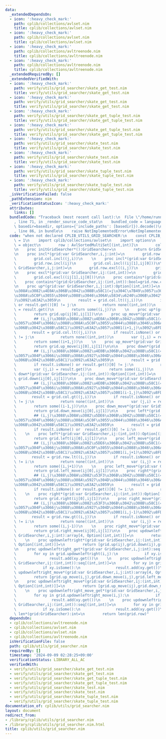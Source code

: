 ```yaml
---
data:
  _extendedDependsOn:
  - icon: ':heavy_check_mark:'
    path: cplib/collections/avlset.nim
    title: cplib/collections/avlset.nim
  - icon: ':heavy_check_mark:'
    path: cplib/collections/avlset.nim
    title: cplib/collections/avlset.nim
  - icon: ':heavy_check_mark:'
    path: cplib/collections/avltreenode.nim
    title: cplib/collections/avltreenode.nim
  - icon: ':heavy_check_mark:'
    path: cplib/collections/avltreenode.nim
    title: cplib/collections/avltreenode.nim
  _extendedRequiredBy: []
  _extendedVerifiedWith:
  - icon: ':heavy_check_mark:'
    path: verify/utils/grid_searcher/skate_get_test.nim
    title: verify/utils/grid_searcher/skate_get_test.nim
  - icon: ':heavy_check_mark:'
    path: verify/utils/grid_searcher/skate_get_test.nim
    title: verify/utils/grid_searcher/skate_get_test.nim
  - icon: ':heavy_check_mark:'
    path: verify/utils/grid_searcher/skate_get_tuple_test.nim
    title: verify/utils/grid_searcher/skate_get_tuple_test.nim
  - icon: ':heavy_check_mark:'
    path: verify/utils/grid_searcher/skate_get_tuple_test.nim
    title: verify/utils/grid_searcher/skate_get_tuple_test.nim
  - icon: ':heavy_check_mark:'
    path: verify/utils/grid_searcher/skate_test.nim
    title: verify/utils/grid_searcher/skate_test.nim
  - icon: ':heavy_check_mark:'
    path: verify/utils/grid_searcher/skate_test.nim
    title: verify/utils/grid_searcher/skate_test.nim
  - icon: ':heavy_check_mark:'
    path: verify/utils/grid_searcher/skate_tuple_test.nim
    title: verify/utils/grid_searcher/skate_tuple_test.nim
  - icon: ':heavy_check_mark:'
    path: verify/utils/grid_searcher/skate_tuple_test.nim
    title: verify/utils/grid_searcher/skate_tuple_test.nim
  _isVerificationFailed: false
  _pathExtension: nim
  _verificationStatusIcon: ':heavy_check_mark:'
  attributes:
    links: []
  bundledCode: "Traceback (most recent call last):\n  File \"/home/runner/.local/lib/python3.10/site-packages/onlinejudge_verify/documentation/build.py\"\
    , line 71, in _render_source_code_stat\n    bundled_code = language.bundle(stat.path,\
    \ basedir=basedir, options={'include_paths': [basedir]}).decode()\n  File \"/home/runner/.local/lib/python3.10/site-packages/onlinejudge_verify/languages/nim.py\"\
    , line 86, in bundle\n    raise NotImplementedError\nNotImplementedError\n"
  code: "when not declared CPLIB_UTILS_GRID_SEARCHER:\n    const CPLIB_UTILS_GRID_SEARCHER*\
    \ = 1\n    import cplib/collections/avlset\n    import options\n    type GridSearcher\
    \ = object\n        row : AvlSortedMultiSet[(int,int)]\n        col : AvlSortedMultiSet[(int,int)]\n\
    \n    proc initGridSearcher*():GridSearcher=\n        return GridSearcher(row:initAvlSortedMultiSet[(int,int)](),col:initAvlSortedMultiSet[(int,int)]())\n\
    \n    proc incl*(grid:var GridSearcher,i,j:int)=\n        grid.row.incl((i,j))\n\
    \        grid.col.incl((j,i))\n    \n    proc incl*(grid:var GridSearcher,ij:(int,int))=\n\
    \        grid.row.incl(ij)\n        grid.col.incl((ij[1],ij[0]))\n\n    proc excl*(grid:var\
    \ GridSearcher,i,j:int)=\n        grid.row.excl((i,j))\n        grid.col.excl((j,i))\n\
    \n    proc excl*(grid:var GridSearcher,ij:(int,int))=\n        grid.row.excl(ij)\n\
    \        grid.col.excl((ij[1],ij[0]))\n\n    proc contains*(grid:GridSearcher,i,j:int):bool=grid.row.contains((i,j))\n\
    \    proc contains*(grid:GridSearcher,ij:(int,int)):bool=grid.row.contains(ij)\n\
    \n    proc up*(grid:var GridSearcher,i,j:int):Option[(int,int)]=\n        ## (i,j)\u3088\
    \u308A\u3082\u4E0A\u306B\u3042\u308B\u58C1(=j\u304C\u7B49\u3057\u304F\u3066i\u3088\
    \u308A\u5C0F\u3055\u3044\u3088\u3046\u306A\u5834\u6240\u306B\u3042\u308B\u58C1\
    )\u3092\u63A2\u3059\n        result = grid.col.lt((j,i))\n        if result.isNone()\
    \ or result.get()[0] != j:\n            return none((int,int))\n        var (j,i)\
    \ = result.get()\n        return some((i,j))\n    \n    proc up*(grid:var GridSearcher,ij:(int,int)):Option[(int,int)]=\n\
    \        return grid.up(ij[0],ij[1])\n\n    proc up_move*(grid:var GridSearcher,i,j:int):Option[(int,int)]=\n\
    \        ## (i,j)\u3088\u308A\u3082\u4E0A\u306B\u3042\u308B\u58C1(=j\u304C\u7B49\
    \u3057\u304F\u3066i\u3088\u308A\u5C0F\u3055\u3044\u3088\u3046\u306A\u5834\u6240\
    \u306B\u3042\u308B\u58C1)\u3092\u63A2\u3057\u3001(i+1,j)\u3092\u8FD4\u3059\n \
    \       result = grid.col.lt((j,i))\n        if result.isNone() or result.get()[0]\
    \ != j:\n            return none((int,int))\n        var (j,i) = result.get()\n\
    \        return some((i+1,j))\n    \n    proc up_move*(grid:var GridSearcher,ij:(int,int)):Option[(int,int)]=\n\
    \        return grid.up_move(ij[0],ij[1])\n\n\n    proc down*(grid:var GridSearcher,i,j:int):Option[(int,int)]=\n\
    \        ## (i,j)\u3088\u308A\u3082\u4E0B\u306B\u3042\u308B\u58C1(=j\u304C\u7B49\
    \u3057\u304F\u3066i\u3088\u308A\u5927\u304D\u3044\u3088\u3046\u306A\u5834\u6240\
    \u306B\u3042\u308B\u58C1)\u3092\u63A2\u3059\n        result = grid.col.gt((j,i))\n\
    \        if result.isNone() or result.get()[0] != j:\n            return none((int,int))\n\
    \        var (j,i) = result.get()\n        return some((i,j))\n    \n    proc\
    \ down*(grid:var GridSearcher,ij:(int,int)):Option[(int,int)]=\n        return\
    \ grid.down(ij[0],ij[1])\n\n    proc down_move*(grid:var GridSearcher,i,j:int):Option[(int,int)]=\n\
    \        ## (i,j)\u3088\u308A\u3082\u4E0B\u306B\u3042\u308B\u58C1(=j\u304C\u7B49\
    \u3057\u304F\u3066i\u3088\u308A\u5927\u304D\u3044\u3088\u3046\u306A\u5834\u6240\
    \u306B\u3042\u308B\u58C1)\u3092\u63A2\u3057\u3001(i-1,j)\u3092\u8FD4\u3059\n \
    \       result = grid.col.gt((j,i))\n        if result.isNone() or result.get()[0]\
    \ != j:\n            return none((int,int))\n        var (j,i) = result.get()\n\
    \        return some((i-1,j))\n\n    proc down_move*(grid:var GridSearcher,ij:(int,int)):Option[(int,int)]=\n\
    \        return grid.down_move(ij[0],ij[1])\n\n    proc left*(grid:var GridSearcher,i,j:int):Option[(int,int)]=\n\
    \        ## (i,j)\u3088\u308A\u3082\u5DE6\u306B\u3042\u308B\u58C1(=i\u304C\u7B49\
    \u3057\u304F\u3066j\u3088\u308A\u5C0F\u3055\u3044\u3088\u3046\u306A\u5834\u6240\
    \u306B\u3042\u308B\u58C1)\u3092\u63A2\u3059\n        result = grid.row.lt((i,j))\n\
    \        if result.isNone() or  result.get()[0] != i:\n            return none((int,int))\n\
    \    \n    proc left*(grid:var GridSearcher,ij:(int,int)):Option[(int,int)]=\n\
    \        return grid.left(ij[0],ij[1])\n\n    proc left_move*(grid:var GridSearcher,i,j:int):Option[(int,int)]=\n\
    \        ## (i,j)\u3088\u308A\u3082\u5DE6\u306B\u3042\u308B\u58C1(=i\u304C\u7B49\
    \u3057\u304F\u3066j\u3088\u308A\u5C0F\u3055\u3044\u3088\u3046\u306A\u5834\u6240\
    \u306B\u3042\u308B\u58C1)\u3092\u63A2\u3057\u3001(i,j+1)\u3092\u8FD4\u3059\n \
    \       result = grid.row.lt((i,j))\n        if result.isNone() or  result.get()[0]\
    \ != i:\n            return none((int,int))\n        var (i,j) = result.get()\n\
    \        return some((i,j+1))\n    \n    proc left_move*(grid:var GridSearcher,ij:(int,int)):Option[(int,int)]=\n\
    \        return grid.left_move(ij[0],ij[1])\n\n    proc right*(grid:var GridSearcher,i,j:int):Option[(int,int)]=\n\
    \        ## (i,j)\u3088\u308A\u3082\u53F3\u306B\u3042\u308B\u58C1(=i\u304C\u7B49\
    \u3057\u304F\u3066j\u3088\u308A\u5927\u304D\u3044\u3088\u3046\u306A\u5834\u6240\
    \u306B\u3042\u308B\u58C1)\u3092\u63A2\u3059\n        result = grid.row.gt((i,j))\n\
    \        if result.isNone() or result.get()[0] != i:\n            return none((int,int))\n\
    \    \n    proc right*(grid:var GridSearcher,ij:(int,int)):Option[(int,int)]=\n\
    \        return grid.right(ij[0],ij[1])\n\n    proc right_move*(grid:var GridSearcher,i,j:int):Option[(int,int)]=\n\
    \        ## (i,j)\u3088\u308A\u3082\u53F3\u306B\u3042\u308B\u58C1(=i\u304C\u7B49\
    \u3057\u304F\u3066j\u3088\u308A\u5927\u304D\u3044\u3088\u3046\u306A\u5834\u6240\
    \u306B\u3042\u308B\u58C1)\u3092\u63A2\u3057\u3001(i,j-1)\u3092\u8FD4\u3059\n \
    \       result = grid.row.gt((i,j))\n        if result.isNone() or result.get()[0]\
    \ != i:\n            return none((int,int))\n        var (i,j) = result.get()\n\
    \        return some((i,j-1))\n    \n    proc right_move*(grid:var GridSearcher,ij:(int,int)):Option[(int,int)]=\n\
    \        return grid.right_move(ij[0],ij[1])\n\n    proc updownleftright*(grid:var\
    \ GridSearcher,i,j:int):array[4, Option[(int,int)]]=\n        return [grid.up(i,j),grid.down(i,j),grid.left(i,j),grid.right(i,j)]\n\
    \    \n    proc updownleftright*(grid:var GridSearcher,ij:(int,int)):array[4,\
    \ Option[(int,int)]]=\n        return [grid.up(ij),grid.down(ij),grid.left(ij),grid.right(ij)]\n\
    \n    proc updownleftright_get*(grid:var GridSearcher,i,j:int):seq[(int,int)]=\n\
    \        for xy in grid.updownleftright(i,j):\n            if xy.isSome():\n \
    \               result.add(xy.get())\n    \n    proc updownleftright_get*(grid:var\
    \ GridSearcher,ij:(int,int)):seq[(int,int)]=\n        for xy in grid.updownleftright(ij):\n\
    \            if xy.isSome():\n                result.add(xy.get())\n\n    proc\
    \ updownleftright_move*(grid:var GridSearcher,i,j:int):array[4, Option[(int,int)]]=\n\
    \        return [grid.up_move(i,j),grid.down_move(i,j),grid.left_move(i,j),grid.right_move(i,j)]\n\
    \n    proc updownleftright_move*(grid:var GridSearcher,ij:(int,int)):array[4,\
    \ Option[(int,int)]]=\n        return [grid.up_move(ij),grid.down_move(ij),grid.left_move(ij),grid.right_move(ij)]\n\
    \    \n    proc updownleftright_move_get*(grid:var GridSearcher,i,j:int):seq[(int,int)]=\n\
    \        for xy in grid.updownleftright_move(i,j):\n            if xy.isSome():\n\
    \                result.add(xy.get())\n    \n    proc updownleftright_move_get*(grid:var\
    \ GridSearcher,ij:(int,int)):seq[(int,int)]=\n        for xy in grid.updownleftright_move(ij):\n\
    \            if xy.isSome():\n                result.add(xy.get())\n\n\n    proc\
    \ len*(grid:GridSearcher):int=\n        return len(grid.row)"
  dependsOn:
  - cplib/collections/avltreenode.nim
  - cplib/collections/avlset.nim
  - cplib/collections/avlset.nim
  - cplib/collections/avltreenode.nim
  isVerificationFile: false
  path: cplib/utils/grid_searcher.nim
  requiredBy: []
  timestamp: '2024-09-09 02:28:25+09:00'
  verificationStatus: LIBRARY_ALL_AC
  verifiedWith:
  - verify/utils/grid_searcher/skate_get_test.nim
  - verify/utils/grid_searcher/skate_get_test.nim
  - verify/utils/grid_searcher/skate_get_tuple_test.nim
  - verify/utils/grid_searcher/skate_get_tuple_test.nim
  - verify/utils/grid_searcher/skate_test.nim
  - verify/utils/grid_searcher/skate_test.nim
  - verify/utils/grid_searcher/skate_tuple_test.nim
  - verify/utils/grid_searcher/skate_tuple_test.nim
documentation_of: cplib/utils/grid_searcher.nim
layout: document
redirect_from:
- /library/cplib/utils/grid_searcher.nim
- /library/cplib/utils/grid_searcher.nim.html
title: cplib/utils/grid_searcher.nim
---
```


